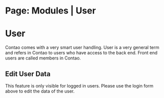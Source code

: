 Page: Modules | User
===========

# User

Contao comes with a very smart user handling. User is a very general term and refers in Contao to users who have access to the back end. Front end users are called members in Contao.

## Edit User Data

This feature is only visible for logged in users. Please use the login form above to edit the data of the user.
